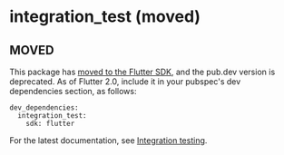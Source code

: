# integration_test (moved)

## MOVED

This package has [moved to the Flutter
SDK](https://github.com/flutter/flutter/tree/master/packages/integration_test),
and the pub.dev version is deprecated.
As of Flutter 2.0, include it in your pubspec's
dev dependencies section, as follows:

```
dev_dependencies:
  integration_test:
    sdk: flutter
```

For the latest documentation, see [Integration
testing](https://flutter.dev/docs/testing/integration-tests).
